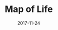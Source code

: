 ---
layout: site
title: "Map of Life"
date: 2017-11-24
categories: [community]
version: 1.5.11
major: 1
minor: 5
patch: 11
slug: map-of-life
link: https://mol.org/datasets/
permalink: /sites/:slug
---